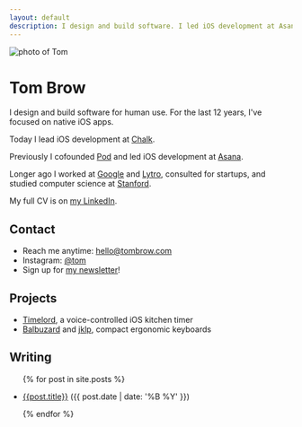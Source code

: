 ```yaml
---
layout: default
description: I design and build software. I led iOS development at Asana and cofounded Pod. I'm available for consulting sometimes.
---
```


<img
  class="headshot"
  src="https://s.gravatar.com/avatar/857ce6f50d086b1232ccfcb9030ae4e2?s=360"
  alt="photo of Tom">

# Tom Brow

I design and build software for human use. For the last 12 years, I've focused on native iOS apps.

Today I lead iOS development at [Chalk](https://chalkapp.com).

Previously I cofounded [Pod](/pod) and led iOS development at [Asana](https://asana.com).

Longer ago I worked at [Google](https://www.google.com/) and [Lytro](https://en.wikipedia.org/wiki/Lytro), consulted for startups, and studied computer science at [Stanford](https://cs.stanford.edu/).

My full CV is on [my LinkedIn](https://www.linkedin.com/in/tombrow/).

## Contact

* Reach me anytime: [hello@tombrow.com](mailto:hello@tombrow.com)
* Instagram: [@tom](https://instagram.com/tom)
* Sign up for [my newsletter](https://tinyletter.com/brow)!

## Projects

* [Timelord](/timelord), a voice-controlled iOS kitchen timer
* [Balbuzard](https://github.com/brow/balbuzard) and [jklp](https://github.com/brow/jklp), compact ergonomic keyboards

## Writing

<ul>

{% for post in site.posts %}

<li>
    <a href="{{post.url}}">{{post.title}}</a>
    ({{ post.date | date: '%B %Y' }})
</li>

{% endfor %}

</ul>


